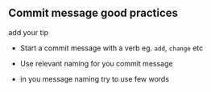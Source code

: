 ## Commit message good practices

add your tip

- Start a commit message with a verb eg. `add`, `change` etc

- Use relevant naming for you commit message

- in you message naming try to use few words
